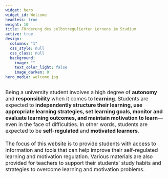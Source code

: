 ```yaml
---
widget: hero
widget_id: Welcome
headless: true
weight: 10
title: Förderung des selbstregulierten Lernens im Studium
active: true
design:
  columns: "1"
  css_style: null
  css_class: null
  background:
    image: ""
    text_color_light: false
    image_darken: 0
hero_media: welcome.jpg
---
```

<p align="justify"><font size = 3><div class="adjust-line-height">Being a university student involves a high degree of <b>autonomy</b> and <b>responsibility</b> when it comes to <b>learning</b>. Students are expected to <b>independently structure their learning, use appropriate learning strategies, set learning goals, monitor and evaluate learning outcomes, and maintain motivation to learn</b>—even in the face of difficulties. In other words, students are expected to be <b>self-regulated</b> and  <b>motivated learners</b>. <br><br>The focus of this website is to provide students with access to information and tools that can help improve their self-regulated learning and motivation regulation. Various materials are also provided for teachers to support their students’ study habits and strategies to overcome learning and motivation problems.</div>